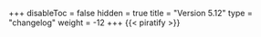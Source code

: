 +++
disableToc = false
hidden = true
title = "Version 5.12"
type = "changelog"
weight = -12
+++
{{< piratify >}}
